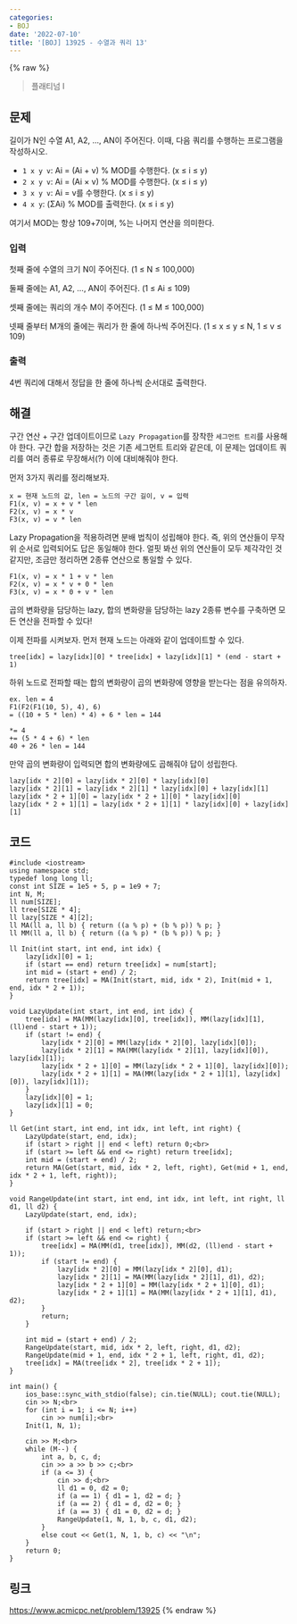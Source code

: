 ```yaml
---
categories:
- BOJ
date: '2022-07-10'
title: '[BOJ] 13925 - 수열과 쿼리 13'
---
```


{% raw %}
> 플래티넘 I<br>

## 문제
길이가 N인 수열 A1, A2, ..., AN이 주어진다. 이때, 다음 쿼리를 수행하는 프로그램을 작성하시오.

-   `1 x y v`: Ai = (Ai + v) % MOD를 수행한다. (x ≤ i ≤ y)
-   `2 x y v`: Ai  = (Ai × v) % MOD를 수행한다. (x ≤ i ≤ y)
-   `3 x y v`: Ai  = v를 수행한다. (x ≤ i ≤ y)
-   `4 x y`: (ΣAi) % MOD를 출력한다. (x ≤ i ≤ y)

여기서 MOD는 항상 109+7이며, %는 나머지 연산을 의미한다.

### 입력
첫째 줄에 수열의 크기 N이 주어진다. (1 ≤ N ≤ 100,000)

둘째 줄에는 A1, A2, ..., AN이 주어진다. (1 ≤ Ai  ≤ 109)

셋째 줄에는 쿼리의 개수 M이 주어진다. (1 ≤ M ≤ 100,000)

넷째 줄부터 M개의 줄에는 쿼리가 한 줄에 하나씩 주어진다. (1 ≤ x ≤ y ≤ N, 1 ≤ v ≤ 109)

### 출력
4번 쿼리에 대해서 정답을 한 줄에 하나씩 순서대로 출력한다.

## 해결
구간 연산 + 구간 업데이트이므로 `Lazy Propagation`를 장착한 `세그먼트 트리`를 사용해야 한다. 구간 합을 저장하는 것은 기존 세그먼트 트리와 같은데, 이 문제는 업데이트 쿼리를 여러 종류로 무장해서(?) 이에 대비해줘야 한다.

먼저 3가지 쿼리를 정리해보자. 
```
x = 현재 노드의 값, len = 노드의 구간 길이, v = 입력
F1(x, v) = x + v * len
F2(x, v) = x * v
F3(x, v) = v * len
```

Lazy Propagation을 적용하려면 분배 법칙이 성립해야 한다. 즉, 위의 연산들이 무작위 순서로 입력되어도 답은 동일해야 한다. 얼핏 봐선 위의 연산들이 모두 제각각인 것 같지만, 조금만 정리하면 2종류 연산으로 통일할 수 있다.
```
F1(x, v) = x * 1 + v * len
F2(x, v) = x * v + 0 * len
F3(x, v) = x * 0 + v * len
```
곱의 변화량을 담당하는 lazy, 합의 변화량을 담당하는 lazy 2종류 변수를 구축하면 모든 연산을 전파할 수 있다!

이제 전파를 시켜보자. 먼저 현재 노드는 아래와 같이 업데이트할 수 있다.
```
tree[idx] = lazy[idx][0] * tree[idx] + lazy[idx][1] * (end - start + 1)
```
하위 노드로 전파할 때는 합의 변화량이 곱의 변화량에 영향을 받는다는 점을 유의하자.
```
ex. len = 4
F1(F2(F1(10, 5), 4), 6)
= ((10 + 5 * len) * 4) + 6 * len = 144

*= 4
+= (5 * 4 + 6) * len
40 + 26 * len = 144
```
만약 곱의 변화량이 입력되면 합의 변화량에도 곱해줘야 답이 성립한다.
```
lazy[idx * 2][0] = lazy[idx * 2][0] * lazy[idx][0]
lazy[idx * 2][1] = lazy[idx * 2][1] * lazy[idx][0] + lazy[idx][1]
lazy[idx * 2 + 1][0] = lazy[idx * 2 + 1][0] * lazy[idx][0]
lazy[idx * 2 + 1][1] = lazy[idx * 2 + 1][1] * lazy[idx][0] + lazy[idx][1]
```

## 코드
```
#include <iostream>
using namespace std;
typedef long long ll;
const int SIZE = 1e5 + 5, p = 1e9 + 7;
int N, M;
ll num[SIZE];
ll tree[SIZE * 4];
ll lazy[SIZE * 4][2];
ll MA(ll a, ll b) { return ((a % p) + (b % p)) % p; }
ll MM(ll a, ll b) {	return ((a % p) * (b % p)) % p; }

ll Init(int start, int end, int idx) {
	lazy[idx][0] = 1;
	if (start == end) return tree[idx] = num[start];
	int mid = (start + end) / 2;
	return tree[idx] = MA(Init(start, mid, idx * 2), Init(mid + 1, end, idx * 2 + 1));
}

void LazyUpdate(int start, int end, int idx) {
	tree[idx] = MA(MM(lazy[idx][0], tree[idx]), MM(lazy[idx][1], (ll)end - start + 1));
	if (start != end) {
		lazy[idx * 2][0] = MM(lazy[idx * 2][0], lazy[idx][0]);
		lazy[idx * 2][1] = MA(MM(lazy[idx * 2][1], lazy[idx][0]), lazy[idx][1]);
		lazy[idx * 2 + 1][0] = MM(lazy[idx * 2 + 1][0], lazy[idx][0]);
		lazy[idx * 2 + 1][1] = MA(MM(lazy[idx * 2 + 1][1], lazy[idx][0]), lazy[idx][1]);
	}
	lazy[idx][0] = 1;
	lazy[idx][1] = 0;
}

ll Get(int start, int end, int idx, int left, int right) {
	LazyUpdate(start, end, idx);
	if (start > right || end < left) return 0;<br>
	if (start >= left && end <= right) return tree[idx];
	int mid = (start + end) / 2;
	return MA(Get(start, mid, idx * 2, left, right), Get(mid + 1, end, idx * 2 + 1, left, right));
}

void RangeUpdate(int start, int end, int idx, int left, int right, ll d1, ll d2) {
	LazyUpdate(start, end, idx);

	if (start > right || end < left) return;<br>
	if (start >= left && end <= right) {
		tree[idx] = MA(MM(d1, tree[idx]), MM(d2, (ll)end - start + 1));
		if (start != end) {
			lazy[idx * 2][0] = MM(lazy[idx * 2][0], d1);
			lazy[idx * 2][1] = MA(MM(lazy[idx * 2][1], d1), d2);
			lazy[idx * 2 + 1][0] = MM(lazy[idx * 2 + 1][0], d1);
			lazy[idx * 2 + 1][1] = MA(MM(lazy[idx * 2 + 1][1], d1), d2);
		}
		return;
	}

	int mid = (start + end) / 2;
	RangeUpdate(start, mid, idx * 2, left, right, d1, d2);
	RangeUpdate(mid + 1, end, idx * 2 + 1, left, right, d1, d2);
	tree[idx] = MA(tree[idx * 2], tree[idx * 2 + 1]);
}

int main() {
	ios_base::sync_with_stdio(false); cin.tie(NULL); cout.tie(NULL);
	cin >> N;<br>
	for (int i = 1; i <= N; i++)
		cin >> num[i];<br>
	Init(1, N, 1);

	cin >> M;<br>
	while (M--) {
		int a, b, c, d;
		cin >> a >> b >> c;<br>
		if (a <= 3) {
			cin >> d;<br>
			ll d1 = 0, d2 = 0;
			if (a == 1) { d1 = 1, d2 = d; }
			if (a == 2) { d1 = d, d2 = 0; }
			if (a == 3) { d1 = 0, d2 = d; }
			RangeUpdate(1, N, 1, b, c, d1, d2);
		}
		else cout << Get(1, N, 1, b, c) << "\n";
	}
	return 0;
}
```

## 링크
https://www.acmicpc.net/problem/13925
{% endraw %}